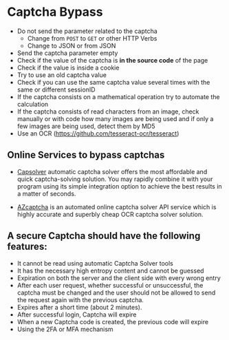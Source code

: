 # Captcha Bypass
* Do not send the parameter related to the captcha
  * Change from `POST` to `GET` or other HTTP Verbs
  * Change to JSON or from JSON
* Send the captcha parameter empty
* Check if the value of the captcha is **in the source code** of the page
* Check if the value is inside a cookie
* Try to use an old captcha value
* Check if you can use the same captcha value several times with the same or different sessionID
* If the captcha consists on a mathematical operation try to automate the calculation
* If the captcha consists of read characters from an image, check manually or with code how many images are being used and if only a few images are being used, detect them by MD5
* Use an OCR (https://github.com/tesseract-ocr/tesseract)

## Online Services to bypass captchas
* [Capsolver](https://www.capsolver.com/) automatic captcha solver offers the most affordable and quick captcha-solving solution. You may rapidly combine it with your program using its simple integration option to achieve the best results in a matter of seconds.

* [AZcaptcha](https://azcaptcha.com/) is an automated online captcha solver API service which is highly accurate and superbly cheap OCR captcha solver solution.


## A secure Captcha should have the following features:
* It cannot be read using automatic Captcha Solver tools
* It has the necessary high entropy content and cannot be guessed
* Expiration on both the server and the client side with every wrong entry
* After each user request, whether successful or unsuccessful, the captcha must be changed and the user should not be allowed to send the request again with the previous captcha.
* Expires after a short time (about 2 minutes).
* After successful login, Captcha will expire
* When a new Captcha code is created, the previous code will expire
* Using the 2FA or MFA mechanism
